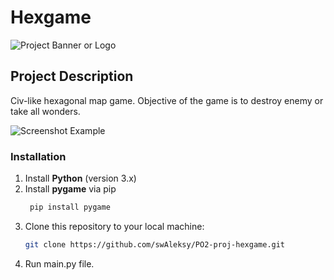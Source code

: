 # **Hexgame**

![Project Banner or Logo](URL_TO_IMAGE)  <!-- Optional: Add a banner or logo -->


## **Project Description**
Civ-like hexagonal map game. Objective of the game is to destroy enemy or take all wonders.

![Screenshot Example](https://cdn.discordapp.com/attachments/697845933093683271/1283761481321808014/image.png?ex=66e42b8c&is=66e2da0c&hm=3540e1ad70a4a681442f3ec7b2f2fe7c7f182d9551ad355fe9e2cf8bdffc2e08&)

### **Installation**
1. Install **Python** (version 3.x)
2. Install **pygame** via pip
   ```bash
    pip install pygame
    ```
3. Clone this repository to your local machine:
   ```bash
   git clone https://github.com/swAleksy/PO2-proj-hexgame.git
   ```
4. Run main.py file.
